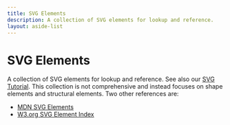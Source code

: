 ```yaml
---
title: SVG Elements
description: A collection of SVG elements for lookup and reference.
layout: aside-list
---
```


# SVG Elements

A collection of SVG elements for lookup and reference. See also our [SVG Tutorial](/svg/). This collection is not comprehensive and instead focuses on shape elements and structural elements. Two other references are:

- <a href="https://developer.mozilla.org/en-US/docs/Web/SVG/Element" target="_blank" rel="noreferrer">MDN SVG Elements</a>
- <a href="https://www.w3.org/TR/SVG/eltindex.html" target="_blank" rel="noreferrer">W3.org SVG Element Index</a>
